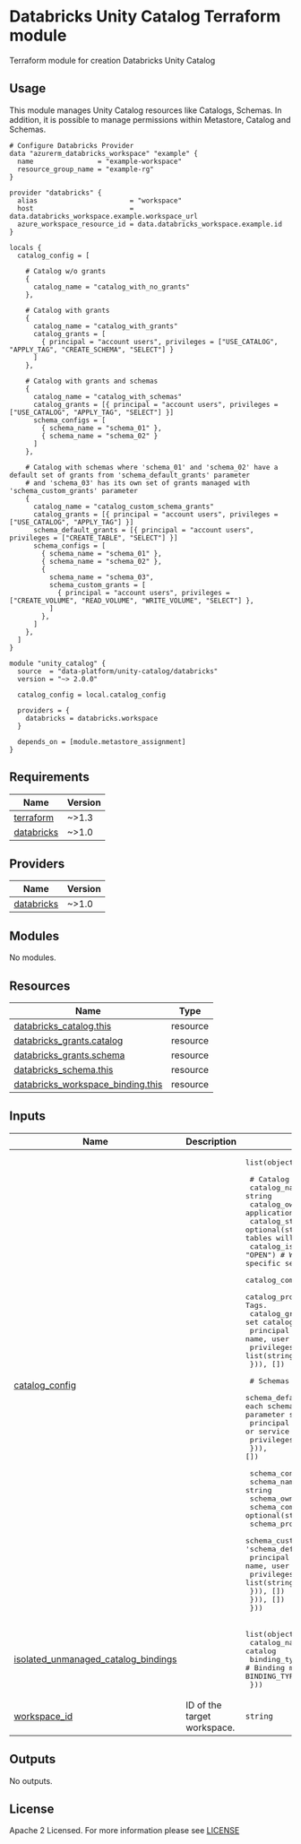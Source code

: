 # Databricks Unity Catalog Terraform module
Terraform module for creation Databricks Unity Catalog

## Usage
This module manages Unity Catalog resources like Catalogs, Schemas. In addition, it is possible to manage permissions within Metastore, Catalog and Schemas.
```hcl
# Configure Databricks Provider
data "azurerm_databricks_workspace" "example" {
  name                = "example-workspace"
  resource_group_name = "example-rg"
}

provider "databricks" {
  alias                       = "workspace"
  host                        = data.databricks_workspace.example.workspace_url
  azure_workspace_resource_id = data.databricks_workspace.example.id
}

locals {
  catalog_config = [

    # Catalog w/o grants
    {
      catalog_name = "catalog_with_no_grants"
    },

    # Catalog with grants
    {
      catalog_name = "catalog_with_grants"
      catalog_grants = [
        { principal = "account users", privileges = ["USE_CATALOG", "APPLY_TAG", "CREATE_SCHEMA", "SELECT"] }
      ]
    },

    # Catalog with grants and schemas
    {
      catalog_name = "catalog_with_schemas"
      catalog_grants = [{ principal = "account users", privileges = ["USE_CATALOG", "APPLY_TAG", "SELECT"] }]
      schema_configs = [
        { schema_name = "schema_01" },
        { schema_name = "schema_02" }
      ]
    },

    # Catalog with schemas where 'schema_01' and 'schema_02' have a default set of grants from 'schema_default_grants' parameter
    # and 'schema_03' has its own set of grants managed with 'schema_custom_grants' parameter
    {
      catalog_name = "catalog_custom_schema_grants"
      catalog_grants = [{ principal = "account users", privileges = ["USE_CATALOG", "APPLY_TAG"] }]
      schema_default_grants = [{ principal = "account users", privileges = ["CREATE_TABLE", "SELECT"] }]
      schema_configs = [
        { schema_name = "schema_01" },
        { schema_name = "schema_02" },
        { 
          schema_name = "schema_03", 
          schema_custom_grants = [
            { principal = "account users", privileges = ["CREATE_VOLUME", "READ_VOLUME", "WRITE_VOLUME", "SELECT"] },
          ]
        },
      ]
    },
  ]
}

module "unity_catalog" {
  source  = "data-platform/unity-catalog/databricks"
  version = "~> 2.0.0"

  catalog_config = local.catalog_config

  providers = {
    databricks = databricks.workspace
  }
  
  depends_on = [module.metastore_assignment]
}
```
<!-- BEGIN_TF_DOCS -->
## Requirements

| Name | Version |
|------|---------|
| <a name="requirement_terraform"></a> [terraform](#requirement\_terraform) | ~>1.3 |
| <a name="requirement_databricks"></a> [databricks](#requirement\_databricks) | ~>1.0 |

## Providers

| Name | Version |
|------|---------|
| <a name="provider_databricks"></a> [databricks](#provider\_databricks) | ~>1.0 |

## Modules

No modules.

## Resources

| Name | Type |
|------|------|
| [databricks_catalog.this](https://registry.terraform.io/providers/databricks/databricks/latest/docs/resources/catalog) | resource |
| [databricks_grants.catalog](https://registry.terraform.io/providers/databricks/databricks/latest/docs/resources/grants) | resource |
| [databricks_grants.schema](https://registry.terraform.io/providers/databricks/databricks/latest/docs/resources/grants) | resource |
| [databricks_schema.this](https://registry.terraform.io/providers/databricks/databricks/latest/docs/resources/schema) | resource |
| [databricks_workspace_binding.this](https://registry.terraform.io/providers/databricks/databricks/latest/docs/resources/workspace_binding) | resource |

## Inputs

| Name | Description | Type | Default | Required |
|------|-------------|------|---------|:--------:|
| <a name="input_catalog_config"></a> [catalog\_config](#input\_catalog\_config) |  | <pre>list(object({<br/><br/>    # Catalog config<br/>    catalog_name           = string<br/>    catalog_owner          = optional(string)         # Username/groupname/sp application_id of the catalog owner.<br/>    catalog_storage_root   = optional(string)         # Location in cloud storage where data for managed tables will be stored<br/>    catalog_isolation_mode = optional(string, "OPEN") # Whether the catalog is accessible from all workspaces or a specific set of workspaces. Can be ISOLATED or OPEN.<br/>    catalog_comment        = optional(string)         # User-supplied free-form text<br/>    catalog_properties     = optional(map(string))    # Extensible Catalog Tags.<br/>    catalog_grants = optional(list(object({           # List of objects to set catalog permissions<br/>      principal  = string                             # Account level group name, user or service principal app ID<br/>      privileges = list(string)<br/>    })), [])<br/><br/>    # Schemas<br/>    schema_default_grants = optional(list(object({ # Sets default grants for each schema created by 'schema_configs' block w/o 'schema_custom_grants' parameter set<br/>      principal  = string                          # Account level group name, user or service principal app ID<br/>      privileges = list(string)<br/>    })), [])<br/><br/>    schema_configs = optional(list(object({<br/>      schema_name       = string<br/>      schema_owner      = optional(string)<br/>      schema_comment    = optional(string)<br/>      schema_properties = optional(map(string))<br/>      schema_custom_grants = optional(list(object({ # Overwrites 'schema_default_grants'<br/>        principal  = string                         # Account level group name, user or service principal app ID<br/>        privileges = list(string)<br/>      })), [])<br/>    })), [])<br/>  }))</pre> | `[]` | no |
| <a name="input_isolated_unmanaged_catalog_bindings"></a> [isolated\_unmanaged\_catalog\_bindings](#input\_isolated\_unmanaged\_catalog\_bindings) |  | <pre>list(object({<br/>    catalog_name = string                                      # Name of ISOLATED catalog<br/>    binding_type = optional(string, "BINDING_TYPE_READ_WRITE") # Binding mode. Possible values are BINDING_TYPE_READ_ONLY, BINDING_TYPE_READ_WRITE<br/>  }))</pre> | `[]` | no |
| <a name="input_workspace_id"></a> [workspace\_id](#input\_workspace\_id) | ID of the target workspace. | `string` | `null` | no |

## Outputs

No outputs.
<!-- END_TF_DOCS -->

## License

Apache 2 Licensed. For more information please see [LICENSE](https://github.com/data-platform-hq/terraform-databricks-unity-catalog/tree/master/LICENSE)
